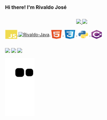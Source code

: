 ### Hi there! I'm Rivaldo José
##
<div align="center">
     <a href="https://github.com/RivaldoJose">
     <img height="200em" src="https://github-readme-stats.vercel.app/api?username=RivaldoJose&show_icons=true&theme=dark&include_all_commits=true&count_private=true"/>
     <img height="200em" src="https://github-readme-stats.vercel.app/api/top-langs/?username=RivaldoJose&layout=compact&langs_count=7&theme=dark"/>
</div>

<div style="display: inline_block"><br>
  <img align="center" alt="Rivaldo-Js" height="30" width="40" src="https://raw.githubusercontent.com/devicons/devicon/master/icons/javascript/javascript-plain.svg">
  <img align="center" alt="Rivaldo-Java" height="30" width="40" src="https://raw.githubusercontent.com/jmnote/z-icons/master/svg/java.svg">
  <img align="center" alt="Rivaldo-HTML" height="30" width="40" src="https://raw.githubusercontent.com/devicons/devicon/master/icons/html5/html5-original.svg">
  <img align="center" alt="Rivaldo-CSS" height="30" width="40" src="https://raw.githubusercontent.com/devicons/devicon/master/icons/css3/css3-original.svg">
  <img align="center" alt="Rivaldo-Python" height="30" width="40" src="https://raw.githubusercontent.com/devicons/devicon/master/icons/python/python-original.svg">
  <img align="center" alt="Rivaldo-Csharp" height="30" width="40" src="https://raw.githubusercontent.com/devicons/devicon/master/icons/csharp/csharp-original.svg">
    
</div>
  
##
  
  <div> 
  <a href="https://instagram.com/_rivaldojs" target="_blank"><img src="https://img.shields.io/badge/-Instagram-%23E4405F?style=for-the-badge&logo=instagram&logoColor=white" target="_blank"></a>
  <a href = "mailto:rivaldonascimento006@gmail.com"><img src="https://img.shields.io/badge/-Gmail-%23333?style=for-the-badge&logo=gmail&logoColor=white" target="_blank"></a>
  <a href="https://www.linkedin.com/in/rivaldo-jose/" target="_blank"><img src="https://img.shields.io/badge/-LinkedIn-%230077B5?style=for-the-badge&logo=linkedin&logoColor=white" target="_blank"></a> 
 
  ![Snake animation](https://github.com/rafaballerini/rafaballerini/blob/output/github-contribution-grid-snake.svg)
 
</div>

